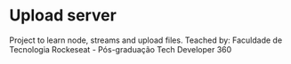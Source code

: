 # Upload server

Project to learn node, streams and upload files.
Teached by: Faculdade de Tecnologia Rockeseat - Pós-graduação Tech Developer 360
